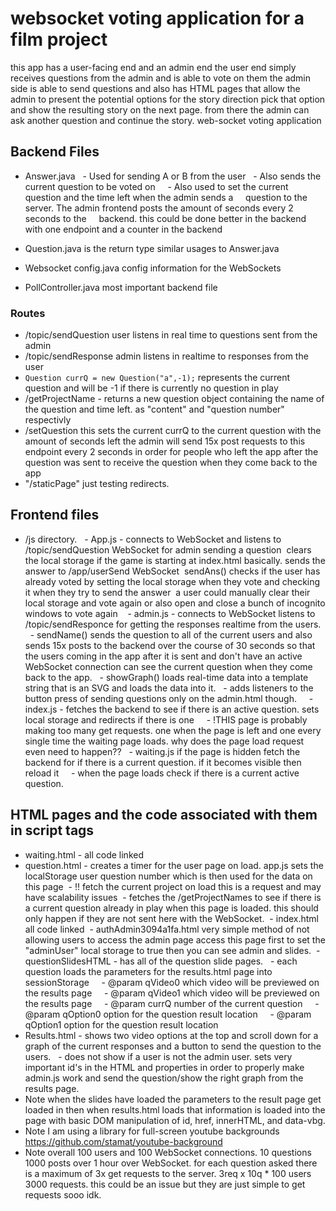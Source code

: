 # websocket voting application for a film project 
this app has a user-facing end and an admin end
the user end simply receives questions from the admin and is able to vote on them
the admin side is able to send questions and also has HTML pages that allow the admin to present
the potential options for the story direction pick that option and show the resulting story on the next page. from there the admin can ask another question and continue the story.
web-socket voting application

## Backend Files
- Answer.java
  - Used for sending A or B from the user 
  - Also sends the current question to be voted on
  
  - Also used to set the current question and the time left when the admin sends a
    question to the server. The admin frontend posts the amount of seconds every 2 seconds to the
    backend. this could be done better in the backend with one endpoint and a counter in the backend

- Question.java is the return type similar usages to Answer.java

- Websocket config.java config information for the WebSockets

- PollController.java most important backend file

### Routes
- /topic/sendQuestion user listens in real time to questions sent from the admin
- /topic/sendResponse admin listens in realtime to responses from the user
- `Question currQ = new Question("a",-1);` represents the current question and will be -1 if there
is currently no question in play
- /getProjectName - returns a new question object containing the name of the question and time left. as "content" and "question number" respectivly
- /setQuestion this sets the current currQ to the current question with the amount of seconds left the admin will send 15x post requests to this endpoint every 2 seconds in order for people who left the app after the question was sent to receive the question when they come back to the app
- "/staticPage" just testing redirects. 
 
## Frontend files
- /js directory.
  - App.js - connects to WebSocket and listens to /topic/sendQuestion WebSocket for admin sending a question
 clears the local storage if the game is starting at index.html basically. sends the answer to /app/userSend WebSocket
 sendAns() checks if the user has already voted by setting the local storage when they vote and checking it when they try to send the answer
 a user could manually clear their local storage and vote again or also open and close a bunch of incognito windows to vote again
 
 - admin.js - connects to WebSocket listens to /topic/sendResponce for getting the responses realtime from the users. 
  - sendName() sends the question to all of the current users and also sends 15x posts to the backend over the course of 30 seconds so that the users coming in the app after it is sent and don't have an active WebSocket connection can see the current question when they come back to the app. 
  - showGraph() loads real-time data into a template string that is an SVG and loads the data into it.
  - adds listeners to the button press of sending questions only on the admin.html though.
  
  - index.js - fetches the backend to see if there is an active question. sets local storage and redirects if there is one
  
  - !THIS page is probably making too many get requests. one when the page is left and one every single time the waiting page loads. why does the page load request even need to happen??
  - waiting.js if the page is hidden fetch the backend for if there is a current question. if it becomes visible then reload it
    - when the page loads check if there is a current active question. 
 
## HTML pages and the code associated with them in script tags
- waiting.html - all code linked 
- question.html - creates a timer for the user page on load. app.js sets the localStorage user question number which is then used for the data on this page
 - !! fetch the current project on load this is a request and may have scalability issues
 - fetches the /getProjectNames to see if there is a current question already in play when this page is loaded. this should only happen if they are not sent here with the WebSocket.
 - index.html all code linked
 - authAdmin3094a1fa.html very simple method of not allowing users to access the admin page access this page first to set the "adminUser" local storage to true then you can see admin and slides.
 - questionSlidesHTML - has all of the question slide pages.
  - each question loads the parameters for the results.html page into sessionStorage 
    - @param qVideo0 which video will be previewed on the results page
    - @param qVideo1 which video will be previewed on the results page
    - @param currQ number of the current question
    - @param qOption0 option for the question result location
    - @param qOption1 option for the question result location
- Results.html - shows two video options at the top and scroll down for a graph of the current responses and a button to send the question to the users.
  - does not show if a user is not the admin user. sets very important id's in the HTML and properties in order to properly make admin.js work and send the question/show the right graph from the results page.
- Note when the slides have loaded the parameters to the result page get loaded in then when results.html loads that information is loaded into the page with basic DOM manipulation of id, href, innerHTML, and data-vbg.
- Note I am using a library for full-screen youtube backgrounds https://github.com/stamat/youtube-background
- Note overall 100 users and 100 WebSocket connections. 10 questions 1000 posts over 1 hour over WebSocket. for each question asked there is a maximum of 3x get requests to the server. 3req x 10q * 100 users 3000 requests. this could be an issue but they are just simple to get requests sooo idk.